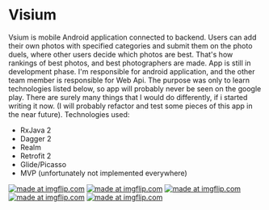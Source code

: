 # Visium

  Vsium is mobile Android application connected to backend. Users can add their own photos with specified categories and submit them on the photo duels, where other users decide which photos are best.
That's how rankings of best photos, and best photographers are made. App is still in development phase. I'm responsible for android application, and the other team member is responsible for Web Api. 
The purpose was only to learn technologies listed below, so app will probably never be seen on the google play. There are surely many things that I would do differently, if i started writing it now. 
(I will probably refactor and test some pieces of this app in the near future).
Technologies used:

  - RxJava 2
  - Dagger 2
  - Realm
  - Retrofit 2
  - Glide/Picasso
  - MVP (unfortunately not implemented everywhere)



<a href="https://imgflip.com/gif/25b1x7"><img src="https://i.imgflip.com/25b1x7.gif" title="made at imgflip.com"/></a>
<a href="https://imgflip.com/gif/25b242"><img src="https://i.imgflip.com/25b242.gif" title="made at imgflip.com"/></a>
<a href="https://imgflip.com/gif/25b2a6"><img src="https://i.imgflip.com/25b2a6.gif" title="made at imgflip.com"/></a>
<a href="https://imgflip.com/gif/25b2by"><img src="https://i.imgflip.com/25b2by.gif" title="made at imgflip.com"/></a>
<a href="https://imgflip.com/gif/25b2d7"><img src="https://i.imgflip.com/25b2d7.gif" title="made at imgflip.com"/></a>
